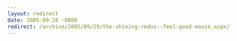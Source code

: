 ```yaml
---
layout: redirect
date: 2005-09-28 -0800
redirect: /archive/2005/09/29/the-shining-redux--feel-good-movie.aspx/
---
```

